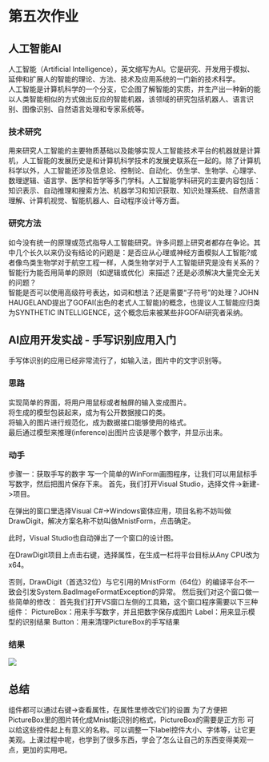 # 第五次作业  
## 人工智能AI  
人工智能（Artificial Intelligence），英文缩写为AI。它是研究、开发用于模拟、延伸和扩展人的智能的理论、方法、技术及应用系统的一门新的技术科学。  
人工智能是计算机科学的一个分支，它企图了解智能的实质，并生产出一种新的能以人类智能相似的方式做出反应的智能机器，该领域的研究包括机器人、语言识别、图像识别、自然语言处理和专家系统等。  
### 技术研究
用来研究人工智能的主要物质基础以及能够实现人工智能技术平台的机器就是计算机，人工智能的发展历史是和计算机科学技术的发展史联系在一起的。除了计算机科学以外，人工智能还涉及信息论、控制论、自动化、仿生学、生物学、心理学、数理逻辑、语言学、医学和哲学等多门学科。人工智能学科研究的主要内容包括：知识表示、自动推理和搜索方法、机器学习和知识获取、知识处理系统、自然语言理解、计算机视觉、智能机器人、自动程序设计等方面。   
### 研究方法  
如今没有统一的原理或范式指导人工智能研究。许多问题上研究者都存在争论。其中几个长久以来仍没有结论的问题是：是否应从心理或神经方面模拟人工智能?或者像鸟类生物学对于航空工程一样，人类生物学对于人工智能研究是没有关系的？智能行为能否用简单的原则（如逻辑或优化）来描述？还是必须解决大量完全无关的问题？  
智能是否可以使用高级符号表达，如词和想法？还是需要“子符号”的处理？JOHN HAUGELAND提出了GOFAI(出色的老式人工智能)的概念，也提议人工智能应归类为SYNTHETIC INTELLIGENCE，这个概念后来被某些非GOFAI研究者采纳。  
## AI应用开发实战 - 手写识别应用入门  
手写体识别的应用已经非常流行了，如输入法，图片中的文字识别等。  
### 思路  
实现简单的界面，将用户用鼠标或者触屏的输入变成图片。   
将生成的模型包装起来，成为有公开数据接口的类。  
将输入的图片进行规范化，成为数据接口能够使用的格式。  
最后通过模型来推理(inference)出图片应该是哪个数字，并显示出来。  
### 动手  
步骤一：获取手写的数字
写一个简单的WinForm画图程序，让我们可以用鼠标手写数字，然后把图片保存下来。
首先，我们打开Visual Studio，选择文件->新建->项目。

在弹出的窗口里选择Visual C#->Windows窗体应用，项目名称不妨叫做DrawDigit，解决方案名称不妨叫做MnistForm，点击确定。

此时，Visual Studio也自动弹出了一个窗口的设计图。

在DrawDigit项目上点击右键，选择属性，在生成一栏将平台目标从Any CPU改为x64。

否则，DrawDigit（首选32位）与它引用的MnistForm（64位）的编译平台不一致会引发System.BadImageFormatException的异常。
然后我们对这个窗口做一些简单的修改：
首先我们打开VS窗口左侧的工具箱，这个窗口程序需要以下三种组件：
PictureBox：用来手写数字，并且把数字保存成图片
Label：用来显示模型的识别结果
Button：用来清理PictureBox的手写结果

### 结果
![](image/02.png)  
## 总结  
组件都可以通过右键->查看属性，在属性里修改它们的设置
为了方便把PictureBox里的图片转化成Mnist能识别的格式，PictureBox的需要是正方形
可以给这些控件起上有意义的名称。可以调整一下label控件大小、字体等，让它更美观。上课过程中呢，也学到了很多东西，学会了怎么让自己的东西变得美观一点，更加的实用吧。